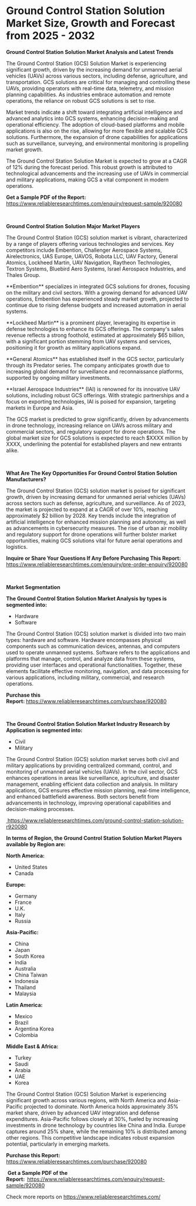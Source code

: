<p><h1>Ground Control Station Solution Market Size, Growth and Forecast from 2025 - 2032</h1></p><p><strong>Ground Control Station Solution Market Analysis and Latest Trends</strong></p>
<p><p>The Ground Control Station (GCS) Solution Market is experiencing significant growth, driven by the increasing demand for unmanned aerial vehicles (UAVs) across various sectors, including defense, agriculture, and transportation. GCS solutions are critical for managing and controlling these UAVs, providing operators with real-time data, telemetry, and mission planning capabilities. As industries embrace automation and remote operations, the reliance on robust GCS solutions is set to rise. </p><p>Market trends indicate a shift toward integrating artificial intelligence and advanced analytics into GCS systems, enhancing decision-making and operational efficiency. The adoption of cloud-based platforms and mobile applications is also on the rise, allowing for more flexible and scalable GCS solutions. Furthermore, the expansion of drone capabilities for applications such as surveillance, surveying, and environmental monitoring is propelling market growth.</p><p>The Ground Control Station Solution Market is expected to grow at a CAGR of 12% during the forecast period. This robust growth is attributed to technological advancements and the increasing use of UAVs in commercial and military applications, making GCS a vital component in modern operations.</p></p>
<p><strong>Get a Sample PDF of the Report:&nbsp;</strong> <a href="https://www.reliableresearchtimes.com/enquiry/request-sample/920080?utm_campaign=3190&utm_medium=2&utm_source=Github&utm_content=ia&utm_term=07032025&utm_id=ground-control-station-solution">https://www.reliableresearchtimes.com/enquiry/request-sample/920080</a></p>
<p>&nbsp;</p>
<p><strong>Ground Control Station Solution Major Market Players</strong></p>
<p><p>The Ground Control Station (GCS) solution market is vibrant, characterized by a range of players offering various technologies and services. Key competitors include Embention, Challenger Aerospace Systems, Airelectronics, UAS Europe, UAVOS, Robota LLC, UAV Factory, General Atomics, Lockheed Martin, UAV Navigation, Raytheon Technologies, Textron Systems, Bluebird Aero Systems, Israel Aerospace Industries, and Thales Group.</p><p>**Embention** specializes in integrated GCS solutions for drones, focusing on the military and civil sectors. With a growing demand for advanced UAV operations, Embention has experienced steady market growth, projected to continue due to rising defense budgets and increased automation in aerial systems.</p><p>**Lockheed Martin** is a prominent player, leveraging its expertise in defense technologies to enhance its GCS offerings. The company's sales revenue reflects a strong foothold, estimated at approximately $65 billion, with a significant portion stemming from UAV systems and services, positioning it for growth as military applications expand.</p><p>**General Atomics** has established itself in the GCS sector, particularly through its Predator series. The company anticipates growth due to increasing global demand for surveillance and reconnaissance platforms, supported by ongoing military investments.</p><p>**Israel Aerospace Industries** (IAI) is renowned for its innovative UAV solutions, including robust GCS offerings. With strategic partnerships and a focus on exporting technologies, IAI is poised for expansion, targeting markets in Europe and Asia.</p><p>The GCS market is predicted to grow significantly, driven by advancements in drone technology, increasing reliance on UAVs across military and commercial sectors, and regulatory support for drone operations. The global market size for GCS solutions is expected to reach $XXXX million by XXXX, underlining the potential for established players and new entrants alike.</p></p>
<p>&nbsp;</p>
<p><strong>What Are The Key Opportunities For Ground Control Station Solution Manufacturers?</strong></p>
<p><p>The Ground Control Station (GCS) solution market is poised for significant growth, driven by increasing demand for unmanned aerial vehicles (UAVs) across sectors such as defense, agriculture, and surveillance. As of 2023, the market is projected to expand at a CAGR of over 10%, reaching approximately $2 billion by 2028. Key trends include the integration of artificial intelligence for enhanced mission planning and autonomy, as well as advancements in cybersecurity measures. The rise of urban air mobility and regulatory support for drone operations will further bolster market opportunities, making GCS solutions vital for future aerial operations and logistics.</p></p>
<p><strong>Inquire or Share Your Questions If Any Before Purchasing This Report:</strong> <a href="https://www.reliableresearchtimes.com/enquiry/pre-order-enquiry/920080?utm_campaign=3190&utm_medium=2&utm_source=Github&utm_content=ia&utm_term=07032025&utm_id=ground-control-station-solution">https://www.reliableresearchtimes.com/enquiry/pre-order-enquiry/920080</a></p>
<p>&nbsp;</p>
<p><strong>Market Segmentation</strong></p>
<p><strong>The Ground Control Station Solution Market Analysis by types is segmented into:</strong></p>
<p><ul><li>Hardware</li><li>Software</li></ul></p>
<p><p>The Ground Control Station (GCS) solution market is divided into two main types: hardware and software. Hardware encompasses physical components such as communication devices, antennas, and computers used to operate unmanned systems. Software refers to the applications and platforms that manage, control, and analyze data from these systems, providing user interfaces and operational functionalities. Together, these elements facilitate effective monitoring, navigation, and data processing for various applications, including military, commercial, and research operations.</p></p>
<p><strong>Purchase this Report:&nbsp;</strong><a href="https://www.reliableresearchtimes.com/purchase/920080?utm_campaign=3190&utm_medium=2&utm_source=Github&utm_content=ia&utm_term=07032025&utm_id=ground-control-station-solution">https://www.reliableresearchtimes.com/purchase/920080</a></p>
<p>&nbsp;</p>
<p><strong>The Ground Control Station Solution Market Industry Research by Application is segmented into:</strong></p>
<p><ul><li>Civil</li><li>Military</li></ul></p>
<p><p>The Ground Control Station (GCS) solution market serves both civil and military applications by providing centralized command, control, and monitoring of unmanned aerial vehicles (UAVs). In the civil sector, GCS enhances operations in areas like surveillance, agriculture, and disaster management, enabling efficient data collection and analysis. In military applications, GCS ensures effective mission planning, real-time intelligence, and enhanced battlefield awareness. Both sectors benefit from advancements in technology, improving operational capabilities and decision-making processes.</p></p>
<p><a href="https://www.reliableresearchtimes.com/ground-control-station-solution-r920080?utm_campaign=3190&utm_medium=2&utm_source=Github&utm_content=ia&utm_term=07032025&utm_id=ground-control-station-solution">&nbsp;https://www.reliableresearchtimes.com/ground-control-station-solution-r920080</a></p>
<p><strong>In terms of Region, the Ground Control Station Solution Market Players available by Region are:</strong></p>
<p>
    <p> <strong> North America: </strong>
        <ul>
            <li>United States</li>
            <li>Canada</li>
        </ul>
        </p> 
    <p> <strong> Europe: </strong>
        <ul>
            <li>Germany</li>
            <li>France</li>
            <li>U.K.</li>
            <li>Italy</li>
            <li>Russia</li>
        </ul>
        </p> 
    <p> <strong> Asia-Pacific: </strong>
        <ul>
            <li>China</li>
            <li>Japan</li>
            <li>South Korea</li>
            <li>India</li>
            <li>Australia</li>
            <li>China Taiwan</li>
            <li>Indonesia</li>
            <li>Thailand</li>
            <li>Malaysia</li>
        </ul>
        </p> 
    <p> <strong> Latin America: </strong>
        <ul>
            <li>Mexico</li>
            <li>Brazil</li>
            <li>Argentina Korea</li>
            <li>Colombia</li>
        </ul>
        </p> 
    <p> <strong> Middle East & Africa: </strong>
        <ul>
            <li>Turkey</li>
            <li>Saudi</li>
            <li>Arabia</li>
            <li>UAE</li>
            <li>Korea</li>
        </ul>
    </p>
    </p>
<p><p>The Ground Control Station (GCS) Solution Market is experiencing significant growth across various regions, with North America and Asia-Pacific projected to dominate. North America holds approximately 35% market share, driven by advanced UAV integration and defense expenditures. Asia-Pacific follows closely at 30%, fueled by increasing investments in drone technology by countries like China and India. Europe captures around 25% share, while the remaining 10% is distributed among other regions. This competitive landscape indicates robust expansion potential, particularly in emerging markets.</p></p>
<p><strong>Purchase this Report: </strong><a href="https://www.reliableresearchtimes.com/purchase/920080?utm_campaign=3190&utm_medium=2&utm_source=Github&utm_content=ia&utm_term=07032025&utm_id=ground-control-station-solution">https://www.reliableresearchtimes.com/purchase/920080</a></p>
<p>&nbsp;<strong>Get a Sample PDF of the Report:&nbsp;&nbsp;</strong><a href="https://www.reliableresearchtimes.com/enquiry/request-sample/920080?utm_campaign=3190&utm_medium=2&utm_source=Github&utm_content=ia&utm_term=07032025&utm_id=ground-control-station-solution">https://www.reliableresearchtimes.com/enquiry/request-sample/920080</a></p>
<p><strong></strong></p>
<p>Check more reports on <a href="https://www.reliableresearchtimes.com/?utm_campaign=3190&utm_medium=2&utm_source=Github&utm_content=ia&utm_term=07032025&utm_id=ground-control-station-solution">https://www.reliableresearchtimes.com/</a></p>